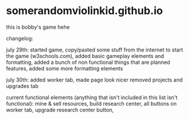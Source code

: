 # somerandomviolinkid.github.io

this is bobby's game hehe

changelog:

july 29th:
started game, copy/pasted some stuff from the internet to start the game (w3schools.com), added basic gameplay elements and formatting, added a bunch of non functional things that are planned features, added some more formatting elements

july 30th:
added worker tab, made page look nicer
removed projects and upgrades tab

current functional elements (anything that isn't included in this list isn't functional):
mine & sell resources, build research center, all buttons on worker tab, upgrade research center button,
